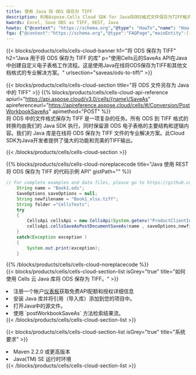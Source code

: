 ```yaml
---
title: 使用 Java 将 ODS 保存为 TIFF
description: 利用Aspose.Cells Cloud SDK for Java将ODS格式文件保存为TIFF格式文件。
kwords: Excel, Save ODS as TIFF, REST, Java
howto: {"@context": "https://schema.org","@type": "HowTo","name": "How to save ODS as TIFF using the Cells Cloud Java library.","description": "How to save ODS as TIFF using the Cells Cloud Java library.","image": {"@type": "ImageObject"},"url": "/java/saveas/ods-to-tiff/","step": [{ "@type": "HowToStep","name": "How to save ODS as TIFF using the Cells Cloud Java library. step 1", "image": {"@type": "ImageObject",},"url": "/java/saveas/ods-to-tiff/","text": "Register an account at <a href='https://dashboard.aspose.cloud/'>Dashboard</a> to get free API quota & authorization details",},{ "@type": "HowToStep","name": "How to save ODS as TIFF using the Cells Cloud Java library. step 1", "image": {"@type": "ImageObject",},"url": "/java/saveas/ods-to-tiff/","text": "Install Java library and add the reference (import the library) to your project.",},{ "@type": "HowToStep","name": "How to save ODS as TIFF using the Cells Cloud Java library. step 1", "image": {"@type": "ImageObject",},"url": "/java/saveas/ods-to-tiff/","text": "Open the source file in Java.",},{ "@type": "HowToStep","name": "How to save ODS as TIFF using the Cells Cloud Java library. step 1", "image": {"@type": "ImageObject",},"url": "/java/saveas/ods-to-tiff/","text": "Use the `postWorkbookSaveAs` method to retrieve the resulting stream.",}, ],"supply": {"@type": "HowToSupply","name": "document"},"tool": [{"@type": "HowToTool","name": "IntelliJ IDEA, Visual Studio Code, Eclipse"},{"@type": "HowToTool","name": "Aspose Cells"}],"totalTime": "PT6M"}
fqa: {"@context":"https://schema.org","@type":"FAQPage","mainEntity":[{"@type":"Question","name":"Why save file as other formats file in C# using REST API?","acceptedAnswer":{"@type":"Answer","text":"Documents are encoded in many ways, and some files may be incompatible with the software you use. To open and read such files, just save them as appropriate file formats.<br/><ol><li>Install .NET SDK and add the reference (import the library) to your project.</li><li>Open the source file in C# using REST API.</li><li>Call the PostWorkbookSaveAsRequest() method, passing an output filename with required extension.</li><li>Get the result of save as a separate file.</li></ol>"}},{"@type":"Question","name":"What file formats can I save as with your C# library?","acceptedAnswer":{"@type":"Answer","text":"We support a variety of file formats for conversion using .NET library, including XLSX, Excel, xls , PDF, CSV, HTML, Markdown, XML, PNG, JPG, TIFF, Json, TXT and many more."}},{"@type":"Question","name":"What is the maximum allowed file size for conversion using this .NET library?","acceptedAnswer":{"@type":"Answer","text":"There are no file size limits for format conversions using .NET library."}}]}
---
```

{{< blocks/products/cells/cells-cloud-banner h1="将 ODS 保存为 TIFF" h2="Java 用于将 ODS 保存为 TIFF 的库" p="使用Cells云的SaveAs API在Java中创建自定义电子表格工作流程。这是使用Java在线将ODS保存为TIFF和其他文档格式的专业解决方案。" urlsection="saveas/ods-to-tiff/" >}}

{{< blocks/products/cells/cells-cloud-section title="将 ODS 文件另存为 Java 中的 TIFF" >}}
{{% blocks/products/cells/cells-cloud-api-reference apiurl="https://api.aspose.cloud/v3.0/cells/{name}/SaveAs" apireferenceurl="https://apireference.aspose.cloud/cells/#/Conversion/PostWorkbookSaveAs" apimethod="POST" %}}
<br/>
将 ODS 中的文件格式保存为 TIFF 是一项复杂的任务。所有 ODS 到 TIFF 格式的转换均由我们的 Java SDK 执行，同时保留源 ODS 电子表格的主要结构和逻辑内容。我们的 Java 库是在线将 ODS 保存为 TIFF 文件的专业解决方案。此Cloud SDK为Java开发者提供了强大的功能和完美的TIFF输出。

{{< /blocks/products/cells/cells-cloud-section >}}

{{% blocks/products/cells/cells-cloud-noreplacecode title="Java 使用 REST 将 ODS 保存为 TIFF 的代码示例 API" gistPath="" %}}
  
```java
// For complete examples and data files, please go to https://github.com/aspose-cells-cloud/aspose-cells-cloud-java/
    String name = "Book1.ods";
    SaveOptions saveOptions = null;
    String newfilename = "Book1_xlsx.tiff";
    String folder ="CellsTests";
    try 
    {
        CellsApi cellsApi = new CellsApi(System.getenv("ProductClientId"), System.getenv("ProductClientSecret"));
        cellsApi.cellsSaveAsPostDocumentSaveAs(name , saveOptions,newfilename,false,false,folder,null,null,null,true);                       
    }
    catch(Exception exception )
    {
        System.out.print(exception);
    }
```
  
{{% /blocks/products/cells/cells-cloud-noreplacecode %}}
<br/>
{{< blocks/products/cells/cells-cloud-section-list isGrey="true" title="如何使用 Cells 云 Java 库将 ODS 保存为 TIFF。" >}}
<li>注册一个帐户<a href="https://dashboard.aspose.cloud/">仪表板</a>获取免费API配额和授权详细信息</li>
<li>安装 Java 库并将引用（导入库）添加到您的项目中。</li>
<li>打开Java中的源文件。</li>
<li>使用 `postWorkbookSaveAs` 方法检索结果流。</li>
{{< /blocks/products/cells/cells-cloud-section-list >}}

{{< blocks/products/cells/cells-cloud-section-list isGrey="true" title="系统要求" >}}
<li>Maven 2.2.0 或更高版本</li>
<li>Java(TM) SE 运行时环境</li>
{{< /blocks/products/cells/cells-cloud-section-list >}}
